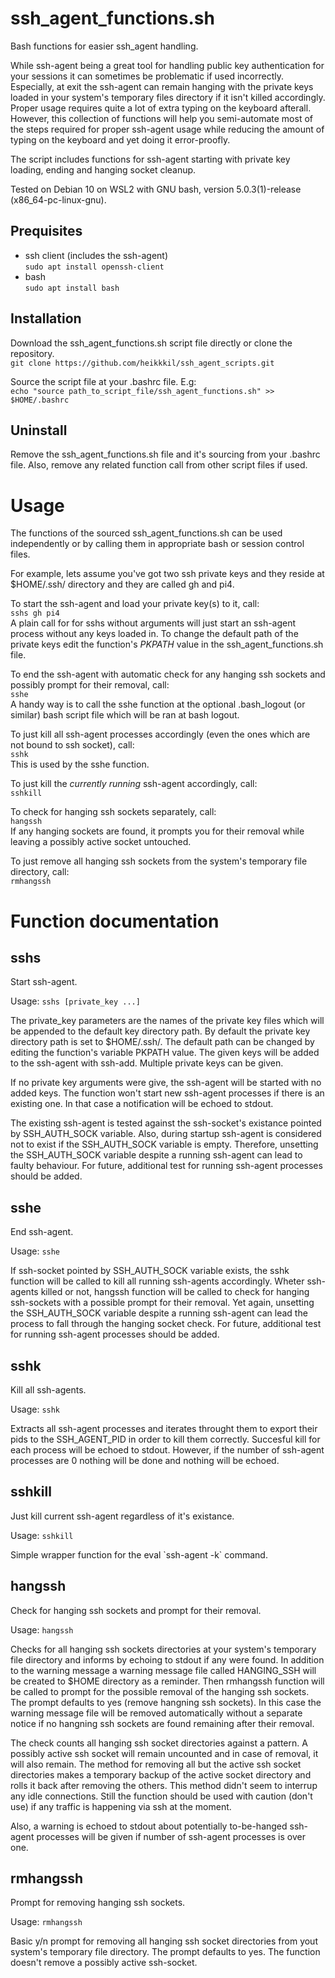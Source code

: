 # ssh_agent_functions.sh
Bash functions for easier ssh_agent handling.  
  
While ssh-agent being a great tool for handling public key authentication for your sessions it can sometimes be problematic if used incorrectly. Especially, at exit the ssh-agent can remain hanging with the private keys loaded in your system's temporary files directory if it isn't killed accordingly. Proper usage requires quite a lot of extra typing on the keyboard afterall.  
However, this collection of functions will help you semi-automate most of the steps required for proper ssh-agent usage while reducing the amount of typing on the keyboard and yet doing it error-proofly.  
  
The script includes functions for ssh-agent starting with private key loading, ending and hanging socket cleanup.  
  
Tested on Debian 10 on WSL2 with GNU bash, version 5.0.3(1)-release (x86_64-pc-linux-gnu).  
  
  
## Prequisites  
- ssh client (includes the ssh-agent)  
  `sudo apt install openssh-client`  
- bash  
  `sudo apt install bash`  
  
## Installation  
Download the ssh_agent_functions.sh script file directly or clone the repository.  
`git clone https://github.com/heikkkil/ssh_agent_scripts.git`  
  
Source the script file at your .bashrc file. E.g:  
`echo "source path_to_script_file/ssh_agent_functions.sh" >> $HOME/.bashrc`  
  
## Uninstall  
Remove the ssh_agent_functions.sh file and it's sourcing from your .bashrc file. Also, remove any related function call from other script files if used.
  
  
# Usage  
The functions of the sourced ssh_agent_functions.sh can be used independently or by calling them in appropriate bash or session control files.  

For example, lets assume you've got two ssh private keys and they reside at $HOME/.ssh/ directory and they are called gh and pi4.  
  
To start the ssh-agent and load your private key(s) to it, call:  
`sshs gh pi4`  
A plain call for for sshs without arguments will just start an ssh-agent process without any keys loaded in. To change the default path of the private keys edit the function's *PKPATH* value in the ssh_agent_functions.sh file.  
  
To end the ssh-agent with automatic check for any hanging ssh sockets and possibly prompt for their removal, call:  
`sshe`  
A handy way is to call the sshe function at the optional .bash_logout (or similar) bash script file which will be ran at bash logout.  
  
To just kill all ssh-agent processes accordingly (even the ones which are not bound to ssh socket), call:  
`sshk`  
This is used by the sshe function.  
  
To just kill the *currently running* ssh-agent accordingly, call:  
`sshkill`
  
To check for hanging ssh sockets separately, call:  
`hangssh`  
If any hanging sockets are found, it prompts you for their removal while leaving a possibly active socket untouched.  
  
To just remove all hanging ssh sockets from the system's temporary file directory, call:  
`rmhangssh`  
  
# Function documentation

## sshs
Start ssh-agent.  

Usage: `sshs [private_key ...]`  

The private_key parameters are the names of the private key files which will be appended to the default key directory path. By default the private key directory path is set to $HOME/.ssh/. The default path can be changed by editing the function's variable PKPATH value. The given keys will be added to the ssh-agent with ssh-add. Multiple private keys can be given.  

If no private key arguments were give, the ssh-agent will be started with no added keys. The function won't start new ssh-agent processes if there is an existing one. In that case a notification will be echoed to stdout.  
  
The existing ssh-agent is tested against the ssh-socket's existance pointed by SSH_AUTH_SOCK variable. Also, during startup ssh-agent is considered not to exist if the SSH_AUTH_SOCK variable is empty. Therefore, unsetting the SSH_AUTH_SOCK variable despite a running ssh-agent can lead to faulty behaviour. For future, additional test for running ssh-agent processes should be added.  
  
## sshe
End ssh-agent.  
  
Usage: `sshe`  
  
If ssh-socket pointed by SSH_AUTH_SOCK variable exists, the sshk function will be called to kill all running ssh-agents accordingly. Wheter ssh-agents killed or not, hangssh function will be called to check for hanging ssh-sockets with a possible prompt for their removal. Yet again, unsetting the SSH_AUTH_SOCK variable despite a running ssh-agent can lead the process to fall through the hanging socket check. For future, additional test for running ssh-agent processes should be added.  
  
## sshk
Kill all ssh-agents.  
  
Usage: `sshk`  
  
Extracts all ssh-agent processes and iterates throught them to export their pids to the SSH_AGENT_PID in order to kill them correctly. Succesful kill for each process will be echoed to stdout. However, if the number of ssh-agent processes are 0 nothing will be done and nothing will be echoed.  
  
## sshkill  
Just kill current ssh-agent regardless of it's existance.  
  
Usage: `sshkill`  
  
Simple wrapper function for the eval \`ssh-agent -k\` command.  
  
## hangssh  
Check for hanging ssh sockets and prompt for their removal.  
  
Usage: `hangssh`  
  
Checks for all hanging ssh sockets directories at your system's temporary file directory and informs by echoing to stdout if any were found. In addition to the warning message a warning message file called HANGING_SSH will be created to $HOME directory as a reminder. Then rmhangssh function will be called to prompt for the possible removal of the hanging ssh sockets. The prompt defaults to yes (remove hangning ssh sockets). In this case the warning message file will be removed automatically without a separate notice if no hangning ssh sockets are found remaining after their removal.  
  
The check counts all hanging ssh socket directories against a pattern. A possibly active ssh socket will remain uncounted and in case of removal, it will also remain. The method for removing all but the active ssh socket directories makes a temporary backup of the active socket directory and rolls it back after removing the others. This method didn't seem to interrup any idle connections. Still the function should be used with caution (don't use) if any traffic is happening via ssh at the moment.  
  
Also, a warning is echoed to stdout about potentially to-be-hanged ssh-agent processes will be given if number of ssh-agent processes is over one.  
  
## rmhangssh  
Prompt for removing hanging ssh sockets.  
  
Usage: `rmhangssh`  
  
Basic y/n prompt for removing all hanging ssh socket directories from yout system's temporary file directory. The prompt defaults to yes. The function doesn't remove a possibly active ssh-socket.  

